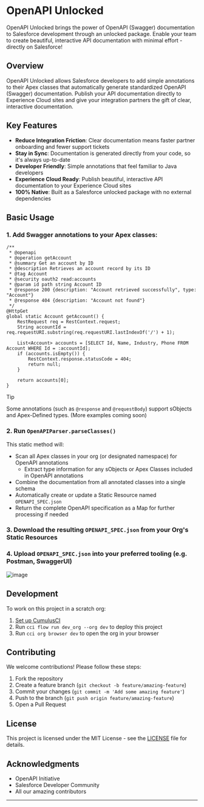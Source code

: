 # OpenAPI Unlocked

OpenAPI Unlocked brings the power of OpenAPI (Swagger) documentation to Salesforce development through an unlocked package. Enable your team to create beautiful, interactive API documentation with minimal effort - directly on Salesforce!

## Overview

OpenAPI Unlocked allows Salesforce developers to add simple annotations to their Apex classes that automatically generate standardized OpenAPI (Swagger) documentation. Publish your API documentation directly to Experience Cloud sites and give your integration partners the gift of clear, interactive documentation.

## Key Features

- **Reduce Integration Friction**: Clear documentation means faster partner onboarding and fewer support tickets
- **Stay in Sync**: Documentation is generated directly from your code, so it's always up-to-date
- **Developer Friendly**: Simple annotations that feel familiar to Java developers
- **Experience Cloud Ready**: Publish beautiful, interactive API documentation to your Experience Cloud sites
- **100% Native**: Built as a Salesforce unlocked package with no external dependencies

## Basic Usage

### 1. Add Swagger annotations to your Apex classes:

```apex
/**
 * @openapi
 * @operation getAccount
 * @summary Get an account by ID
 * @description Retrieves an account record by its ID
 * @tag Account
 * @security oauth2 read:accounts
 * @param id path string Account ID
 * @response 200 {description: "Account retrieved successfully", type: "Account"}
 * @response 404 {description: "Account not found"}
 */
@HttpGet
global static Account getAccount() {
    RestRequest req = RestContext.request;
    String accountId = req.requestURI.substring(req.requestURI.lastIndexOf('/') + 1);
    
    List<Account> accounts = [SELECT Id, Name, Industry, Phone FROM Account WHERE Id = :accountId];
    if (accounts.isEmpty()) {
        RestContext.response.statusCode = 404;
        return null;
    }
    
    return accounts[0];
}
```
> [!TIP]
> Some annotations (such as `@response` and `@requestBody`) support sObjects and Apex-Defined types. (More examples coming soon)

### 2. Run `OpenAPIParser.parseClasses()` 

This static method will:
- Scan all Apex classes in your org (or designated namespace) for OpenAPI annotations
  - Extract type information for any sObjects or Apex Classes included in OpenAPI annotations
- Combine the documentation from all annotated classes into a single schema
- Automatically create or update a Static Resource named `OPENAPI_SPEC.json`
- Return the complete OpenAPI specification as a Map for further processing if needed

### 3. Download the resulting `OPENAPI_SPEC.json` from your Org's Static Resources

### 4. Upload `OPENAPI_SPEC.json` into your preferred tooling (e.g. Postman, SwaggerUI)
![image](https://github.com/user-attachments/assets/65422716-e39b-42df-af07-5f1f7edce6c1)


## Development

To work on this project in a scratch org:

1. [Set up CumulusCI](https://cumulusci.readthedocs.io/en/latest/tutorial.html)
2. Run `cci flow run dev_org --org dev` to deploy this project
3. Run `cci org browser dev` to open the org in your browser

## Contributing

We welcome contributions! Please follow these steps:

1. Fork the repository
2. Create a feature branch (`git checkout -b feature/amazing-feature`)
3. Commit your changes (`git commit -m 'Add some amazing feature'`)
4. Push to the branch (`git push origin feature/amazing-feature`)
5. Open a Pull Request

## License

This project is licensed under the MIT License - see the [LICENSE](LICENSE) file for details.

## Acknowledgments

- OpenAPI Initiative
- Salesforce Developer Community
- All our amazing contributors

---


